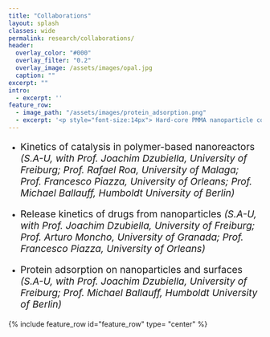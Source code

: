 ```yaml
---
title: "Collaborations"
layout: splash
classes: wide
permalink: research/collaborations/
header:
  overlay_color: "#000"
  overlay_filter: "0.2"
  overlay_image: /assets/images/opal.jpg
  caption: ""
excerpt: ""
intro: 
  - excerpt: ''
feature_row:
  - image_path: "/assets/images/protein_adsorption.png"
  - excerpt: '<p style="font-size:14px"> Hard-core PMMA nanoparticle coated with a cross-linked polymer network of PNIPAM immersed in a protein solution (green and red spheres) <em>(by Stefano Angioletti-Uberti)</em></p>'
---
```

* <p style="font-size:19px"> Kinetics of catalysis in polymer-based nanoreactors <em>(S.A-U, with Prof. Joachim Dzubiella, University of Freiburg; Prof. Rafael Roa, University of Malaga; Prof. Francesco Piazza, University of Orleans; Prof. Michael Ballauff, Humboldt University of Berlin)</em></p>
* <p style="font-size:19px"> Release kinetics of drugs from nanoparticles <em>(S.A-U, with Prof. Joachim Dzubiella, University of Freiburg; Prof. Arturo Moncho, University of Granada; Prof. Francesco Piazza, University of Orleans)</em></p>
* <p style="font-size:19px"> Protein adsorption on nanoparticles and surfaces <em>(S.A-U, with Prof. Joachim Dzubiella, University of Freiburg; Prof. Michael Ballauff, Humboldt University of Berlin)</em></p>



{% include feature_row id="feature_row" type= "center" %}
